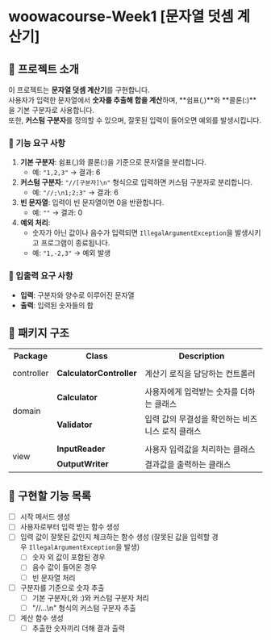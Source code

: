 # woowacourse-Week1 **[문자열 덧셈 계산기]**

## 📌 프로젝트 소개  
이 프로젝트는 **문자열 덧셈 계산기**를 구현합니다.  
사용자가 입력한 문자열에서 **숫자를 추출해 합을 계산**하며, **쉼표(,)**와 **콜론(:)**을 기본 구분자로 사용합니다.  
또한, **커스텀 구분자**를 정의할 수 있으며, 잘못된 입력이 들어오면 예외를 발생시킵니다.  

### 🎯 기능 요구 사항  
1. **기본 구분자**: 쉼표(,)와 콜론(:)을 기준으로 문자열을 분리합니다.  
   - 예: `"1,2,3"` → 결과: 6  
2. **커스텀 구분자**: `"//[구분자]\n"` 형식으로 입력하면 커스텀 구분자로 분리합니다.  
   - 예: `"//;\n1;2;3"` → 결과: 6  
3. **빈 문자열**: 입력이 빈 문자열이면 0을 반환합니다.  
   - 예: `""` → 결과: 0  
4. **예외 처리**:  
   - 숫자가 아닌 값이나 음수가 입력되면 `IllegalArgumentException`을 발생시키고 프로그램이 종료됩니다.  
   - 예: `"1,-2,3"` → 예외 발생  

### 📝 입출력 요구 사항  
- **입력**: 구분자와 양수로 이루어진 문자열  
- **출력**: 입력된 숫자들의 합  

## 📌 패키지 구조
<table>
    <tr>
        <th>Package</th>
        <th>Class</th>
        <th>Description</th>
    </tr>
    <tr><td colspan="3"></td></tr>
    <tr>
        <td>controller</td>
        <td><b>CalculatorController</b></td>
        <td>계산기 로직을 담당하는 컨트롤러</td>
    </tr>
    <tr><td colspan="3"></td></tr>
    <tr>
        <td rowspan="2">domain</td>
        <td><b>Calculator</b></td>
        <td>사용자에게 입력받는 숫자를 더하는 클래스</td>
    </tr>
    <tr>
        <td><b>Validator</b></td>
        <td>입력 값의 무결성을 확인하는 비즈니스 로직 클래스</td>
    </tr>
    <tr><td colspan="3"></td></tr>
    <tr>
        <td rowspan="2">view</td>
        <td><b>InputReader</b></td>
        <td>사용자 입력값을 처리하는 클래스</td>
    </tr>
    <tr>
        <td><b>OutputWriter</b></td>
        <td>결과값을 출력하는 클래스</td>
    </tr>
</table>

## 📌 구현할 기능 목록
- [ ] 시작 메서드 생성
- [ ] 사용자로부터 입력 받는 함수 생성
- [ ] 입력 값이 잘못된 값인지 체크하는 함수 생성 (잘못된 값을 입력할 경우 `IllegalArgumentException`을 발생)
  - [ ] 숫자 외 값이 포함된 경우
  - [ ] 음수 값이 들어온 경우
  - [ ] 빈 문자열 처리
- [ ] 구분자를 기준으로 숫자 추출
  - [ ] 기본 구분자(,와 :)와 커스텀 구분자 처리
  - [ ] "//...\n" 형식의 커스텀 구분자 추출
- [ ] 계산 함수 생성
  - [ ] 추출한 숫자끼리 더해 결과 출력
